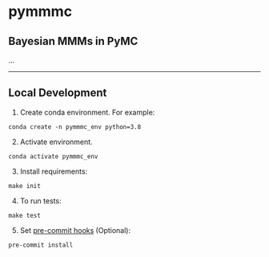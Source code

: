 # pymmmc
## Bayesian MMMs in PyMC

...

---

## Local Development

1. Create conda environment. For example:

```shell
conda create -n pymmmc_env python=3.8
```

2. Activate environment.

```shell
conda activate pymmmc_env
```

3. Install requirements:

```shell
make init
```

4. To run tests:

```pyhton
make test
```

5. Set [pre-commit hooks](https://pre-commit.com/) (Optional):

```shell
pre-commit install
```
